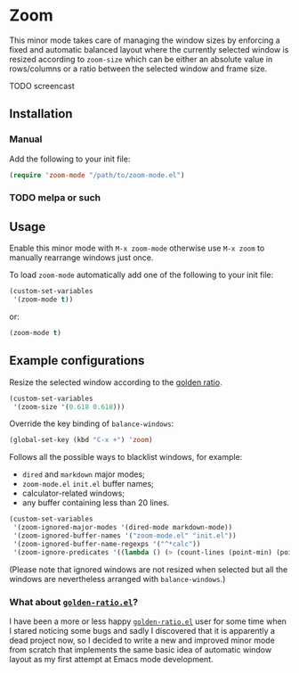 Zoom
====

This minor mode takes care of managing the window sizes by enforcing a fixed and
automatic balanced layout where the currently selected window is resized
according to `zoom-size` which can be either an absolute value in rows/columns
or a ratio between the selected window and frame size.

TODO screencast

Installation
------------

### Manual

Add the following to your init file:

```el
(require 'zoom-mode "/path/to/zoom-mode.el")
```

### TODO melpa or such

Usage
-----

Enable this minor mode with `M-x zoom-mode` otherwise use `M-x zoom` to manually
rearrange windows just once.

To load `zoom-mode` automatically add one of the following to your init file:

```el
(custom-set-variables
 '(zoom-mode t))
```

or:

```el
(zoom-mode t)
```

Example configurations
----------------------

Resize the selected window according to the [golden ratio].

```el
(custom-set-variables
 '(zoom-size '(0.618 0.618)))
```

[golden ratio]: https://en.wikipedia.org/wiki/Golden_ratio

Override the key binding of `balance-windows`:

```el
(global-set-key (kbd "C-x +") 'zoom)
```

Follows all the possible ways to blacklist windows, for example:
- `dired` and `markdown` major modes;
- `zoom-mode.el` `init.el` buffer names;
- calculator-related windows;
- any buffer containing less than 20 lines.

```el
(custom-set-variables
 '(zoom-ignored-major-modes '(dired-mode markdown-mode))
 '(zoom-ignored-buffer-names '("zoom-mode.el" "init.el"))
 '(zoom-ignored-buffer-name-regexps '("^*calc"))
 '(zoom-ignore-predicates '((lambda () (> (count-lines (point-min) (point-max)) 20)))))
```

(Please note that ignored windows are not resized when selected but all the
windows are nevertheless arranged with `balance-windows`.)

### What about [`golden-ratio.el`]?

I have been a more or less happy [`golden-ratio.el`] user for some time when I
stared noticing some bugs and sadly I discovered that it is apparently a dead
project now, so I decided to write a new and improved minor mode from scratch
that implements the same basic idea of automatic window layout as my first
attempt at Emacs mode development.

[`golden-ratio.el`]: https://github.com/roman/golden-ratio.el
